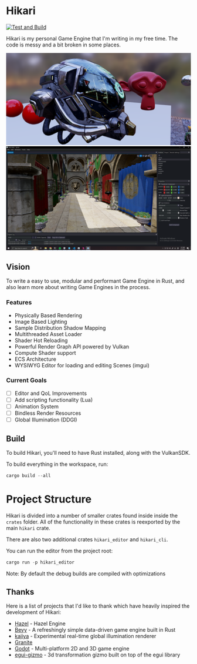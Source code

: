 # Hikari
[![Test and Build](https://github.com/Ax9D/Hikari/actions/workflows/ci.yml/badge.svg)](https://github.com/Ax9D/Hikari/actions/workflows/ci.yml)

Hikari is my personal Game Engine that I'm writing in my free time. 
The code is messy and a bit broken in some places.

![hikari_render_demo](./demo.png)
![editor_demo](./editor_demo.png)

## Vision
To write a easy to use, modular and performant Game Engine in Rust, and also learn more about writing Game Engines in the process.

### Features
* Physically Based Rendering 
* Image Based Lighting
* Sample Distribution Shadow Mapping
* Multithreaded Asset Loader
* Shader Hot Reloading
* Powerful Render Graph API powered by Vulkan
* Compute Shader support
* ECS Architecture
* WYSIWYG Editor for loading and editing Scenes (imgui)

### Current Goals
- [ ] Editor and QoL Improvements
- [ ] Add scripting functionality (Lua)
- [ ] Animation System
- [ ] Bindless Render Resources
- [ ] Global Illumination (DDGI)

## Build
To build Hikari, you'll need to have Rust installed, along with the VulkanSDK.

To build everything in the workspace, run:
```rust
cargo build --all
```

# Project Structure

Hikari is divided into a number of smaller crates found inside inside the `crates` folder. All of the functionality in these crates is reexported by the main `hikari` crate.

There are also two additional crates `hikari_editor` and `hikari_cli`.

You can run the editor from the project root: 
```rust
cargo run -p hikari_editor
```
Note: By default the debug builds are compiled with optimizations

## Thanks
Here is a list of projects that I'd like to thank which have heavily inspired the development of Hikari:

* [Hazel](https://github.com/TheCherno/Hazel) - Hazel Engine
* [Bevy](https://github.com/bevyengine/bevy) - A refreshingly simple data-driven game engine built in Rust
* [kajiya](https://github.com/EmbarkStudios/kajiya) - Experimental real-time global illumination renderer
* [Granite](https://github.com/Themaister/Granite)
* [Godot](https://github.com/godotengine/godot) - Multi-platform 2D and 3D game engine
* [egui-gizmo](https://github.com/urholaukkarinen/egui-gizmo) - 3d transformation gizmo built on top of the egui library